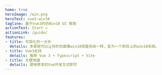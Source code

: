 ```yaml
---
home: true
heroImage: /win.png
heroText: vue3-win10
tagline: 基于Vue3的仿Win10 UI 框架
actionText: Start →
actionLink: /guide/
features:
- title: 可视化的一大步
  details: 本框架可以让你的页面像win10视窗系统一样，变为一个网页上的win10系统。
- title: Vue3支持
  details: 推荐 Vue 3 + Typescript + Vite
- title: 方便快捷
  details: 使用原本的Vue开发方式即可
---
```



<!-- <h1 align="center">vue3-win10</h1>

<div align="center">

Vue3 仿Win10 UI 框架

</div>

<span style="color:#999;text-align:center">推荐 Vue 3 + Typescript + Vite + Using `<script setup>`
</span>

本框架可以让你的页面像win10视窗系统一样，变为一个网页上的win10系统。

<a href="http://myim.online" target="_blank">Demo</a>|<a href="http://myim.online" target="_blank">Demo</a>|<a href="http://myim.online" target="_blank">Demo</a> -->
<!-- [myim.online](http://myim.online) -->






